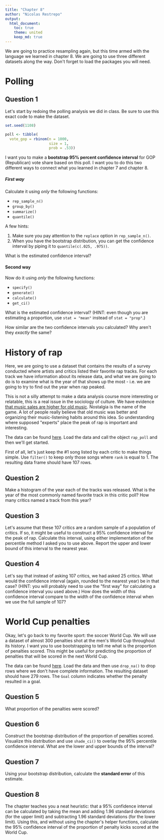 ```yaml
---
title: "Chapter 8"
author: "Nicolas Restrepo"
output: 
  html_document: 
    toc: true
    theme: united
    keep_md: true
---
```




We are going to practice resampling again, but this time armed with the language we learned in chapter 8. We are going to use three different datasets along the way. Don't forget to load the packages you will need.

# Polling

## Question 1

Let's start by redoing the polling analysis we did in class. Be sure to use this exact code to make the dataset.


```r
set.seed(1108)

poll <- tibble(
  vote_gop = rbinom(n = 1000,
                    size = 1,
                    prob = .53))
```

I want you to make a **bootstrap 95% percent confidence interval** for GOP (Republican) vote share based on this poll. I want you to do this two different ways to connect what you learned in chapter 7 and chapter 8.

##### First way

Calculate it using *only* the following functions:

* `rep_sample_n()`
* `group_by()`
* `summarize()`
* `quantile()`

A few hints: 

1. Make sure you pay attention to the `replace` option in `rep_sample_n()`.
2. When you have the bootstrap distribution, you can get the confidence interval by piping it to `quantile(c(.025, .975))`.

What is the estimated confidence interval?

#### Second way

Now do it using *only* the following functions:

* `specify()`
* `generate()`
* `calculate()`
* `get_ci()`

What is the estimated confidence interval? (HINT: even though you are estimating a proportion, use `stat = "mean"` instead of `stat = "prop"`.)

How similar are the two confidence intervals you calculated? Why aren't they *exactly* the same?

# History of rap

Here, we are going to use a dataset that contains the results of a survey conducted where artists and critics listed their favorite rap tracks. For each track we have information about its release data, and what we are going to do is to examine what is the year of that shows up the most - i.e. we are going to try to find out the year when rap peaked. 

This is not a silly attempt to make a data analysis course more interesting or relatable, this is a real issue in the sociology of culture. We have evidence [that music sales are higher for old music](https://www.theatlantic.com/ideas/archive/2022/01/old-music-killing-new-music/621339/). Nostalgia is the name of the game. A lot of people really believe that old music was better and organizing their music-listening habits around this idea. So understanding where supposed "experts" place the peak of rap is important and interesting. 

The data can be found [here](https://raw.githubusercontent.com/rfordatascience/tidytuesday/master/data/2020/2020-04-14/polls.csv). Load the data and call the object `rap_poll` and then we'll get started.

First of all, let's just keep the #1 song listed by each critic to make things simple. Use `filter()` to keep only those songs where `rank` is equal to 1. The resulting data frame should have 107 rows.

## Question 2

Make a histogram of the year each of the tracks was released. What is the year of the most commonly named favorite track in this critic poll? How many critics named a track from this year?

## Question 3

Let's assume that these 107 critics are a random sample of a population of critics. If so, it might be useful to construct a 95% confidence interval for the peak of rap. Calculate this interval, using either implementation of the percentile method I asked you to use above. Report the upper and lower bound of this interval to the nearest year.

## Question 4

Let's say that instead of asking 107 critics, we had asked 25 critics. What would the confidence interval (again, rounded to the nearest year) be in that case? (HINT: you will probably need to use the "first way" for calculating a confidence interval you used above.) How does the width of this confidence interval compare to the width of the confidence interval when we use the full sample of 107?


# World Cup penalties

Okay, let's go back to my favorite sport: the soccer World Cup. We will use a dataset of almost 300 penalties shot at the men's World Cup throughout its history. I want you to use bootstrapping to tell me what is the proportion of penalties scored. This might be useful for predicting the proportion of penalties that will be scored in the next World Cup.

The data can be found [here](https://raw.githubusercontent.com/NicolasRestrep/223_course/main/Data/WorldCupShootouts.csv). Load the data and then use `drop_na()` to drop rows where we don't have complete information. The resulting dataset should have 279 rows. The `Goal` column indicates whether the penalty resulted in a goal.

## Question 5

What proportion of the penalties were scored?

## Question 6

Construct the bootstrap distribution of the proportion of penalties scored. Visualize this distribution and use `shade_ci()` to overlay the 95% percentile confidence interval. What are the lower and upper bounds of the interval?

## Question 7

Using your bootstrap distribution, calculate the **standard error** of this estimate.

## Question 8

The chapter teaches you a neat heuristic: that a 95% confidence interval can be calculated by taking the mean and adding 1.96 standard deviations (for the upper limit) and subtracting 1.96 standard deviations (for the lower limit). Using this, and without using the chapter's helper functions, calculate the 95% confidence interval of the proportion of penalty kicks scored at the World Cup.














